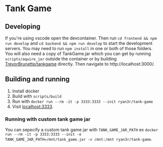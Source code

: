 # Tank Game

## Developing

If you're using vscode open the devcontainer.  Then run `cd frontend && npm run develop` and `cd backend && npm run develop` to start the development servers.  You may need to run `npm install` in one or both of those folders.  You will also need a copy of TankGame.jar which you can get by running `scripts/aquire_jar` outside the container or by building [TrevorBrunette/tankgame](https://github.com/TrevorBrunette/tankgame.git) directly.  Then navigate to http://localhost:3000/.

## Building and running

1. Install docker
2. Build with `scripts/build`
3. Run with `docker run --rm -it -p 3333:3333 --init ryan3r/tank-game`
4. Visit [localhost:3333](http://localhost:3333/).

### Running with custom tank game jar

You can sepecify a custom tank game jar with `TANK_GAME_JAR_PATH` ex `docker run --rm -it -p 3333:3333 --init -e TANK_GAME_JAR_PATH=/mnt/tank_game.jar -v /mnt:/mnt ryan3r/tank-game`.
